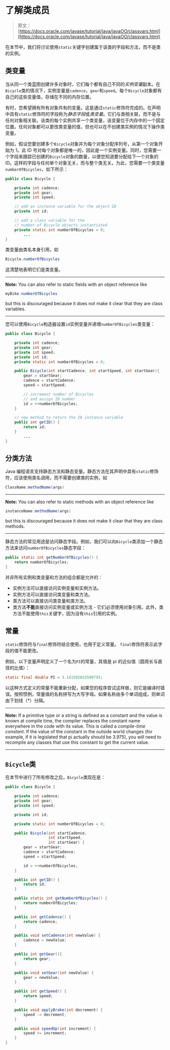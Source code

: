 # 了解类成员

> 原文： [https://docs.oracle.com/javase/tutorial/java/javaOO/classvars.html](https://docs.oracle.com/javase/tutorial/java/javaOO/classvars.html)

在本节中，我们将讨论使用`static`关键字创建属于该类的字段和方法，而不是类的实例。

## 类变量

当从同一个类蓝图创建许多对象时，它们每个都有自己不同的*实例变量*副本。在`Bicycle`类的情况下，实例变量是`cadence`，`gear`和`speed`。每个`Bicycle`对象都有自己的这些变量值，存储在不同的内存位置。

有时，您希望拥有所有对象共有的变量。这是通过`static`修饰符完成的。在声明中具有`static`修饰符的字段称为*静态字段*或*类变量*。它们与类相关联，而不是与任何对象相关联。该类的每个实例共享一个类变量，该变量位于内存中的一个固定位置。任何对象都可以更改类变量的值，但也可以在不创建类实例的情况下操作类变量。

例如，假设您要创建多个`Bicycle`对象并为每个对象分配序列号，从第一个对象开始为 1。此 ID 号对每个对象都是唯一的，因此是一个实例变量。同时，您需要一个字段来跟踪已创建的`Bicycle`对象的数量，以便您知道要分配给下一个对象的 ID。这样的字段与任何单个对象无关，而与整个类无关。为此，您需要一个类变量`numberOfBicycles`，如下所示：

```java
public class Bicycle {

    private int cadence;
    private int gear;
    private int speed;

    // add an instance variable for the object ID
    private int id;

    // add a class variable for the
    // number of Bicycle objects instantiated
    private static int numberOfBicycles = 0;
        ...
}

```

类变量由类名本身引用，如

```java
Bicycle.numberOfBicycles

```

这清楚地表明它们是类变量。

* * *

**Note:** You can also refer to static fields with an object reference like

```java
myBike.numberOfBicycles

```

but this is discouraged because it does not make it clear that they are class variables.

* * *

您可以使用`Bicycle`构造器设置`id`实例变量并递增`numberOfBicycles`类变量：

```java
public class Bicycle {

    private int cadence;
    private int gear;
    private int speed;
    private int id;
    private static int numberOfBicycles = 0;

    public Bicycle(int startCadence, int startSpeed, int startGear){
        gear = startGear;
        cadence = startCadence;
        speed = startSpeed;

        // increment number of Bicycles
        // and assign ID number
        id = ++numberOfBicycles;
    }

    // new method to return the ID instance variable
    public int getID() {
        return id;
    }
        ...
}

```

## 分类方法

Java 编程语言支持静态方法和静态变量。静态方法在其声明中具有`static`修饰符，应该使用类名调用，而不需要创建类的实例，如

```java
ClassName.methodName(args)

```

* * *

**Note:** You can also refer to static methods with an object reference like

```java
instanceName.methodName(args)

```

but this is discouraged because it does not make it clear that they are class methods.

* * *

静态方法的常见用途是访问静态字段。例如，我们可以向`Bicycle`类添加一个静态方法来访问`numberOfBicycles`静态字段：

```java
public static int getNumberOfBicycles() {
    return numberOfBicycles;
}

```

并非所有实例和类变量和方法的组合都是允许的：

*   实例方法可以直接访问实例变量和实例方法。
*   实例方法可以直接访问类变量和类方法。
*   类方法可以直接访问类变量和类方法。
*   类方法**不能**直接访问实例变量或实例方法 - 它们必须使用对象引用。此外，类方法不能使用`this`关键字，因为没有`this`引用的实例。

## 常量

`static`修饰符与`final`修饰符结合使用，也用于定义常量。 `final`修饰符表示此字段的值不能更改。

例如，以下变量声明定义了一个名为`PI`的常量，其值是 pi 的近似值（圆周长与直径的比值）：

```java
static final double PI = 3.141592653589793;

```

以这种方式定义的常量不能重新分配，如果您的程序尝试这样做，则它是编译时错误。按照惯例，常量值的名称拼写为大写字母。如果名称由多个单词组成，则单词由下划线（*）分隔。

* * *

**Note:** If a primitive type or a string is defined as a constant and the value is known at compile time, the compiler replaces the constant name everywhere in the code with its value. This is called a _compile-time constant_. If the value of the constant in the outside world changes (for example, if it is legislated that pi actually should be 3.975), you will need to recompile any classes that use this constant to get the current value.

* * *

## `Bicycle`类

在本节中进行了所有修改之后，`Bicycle`类现在是：

```java
public class Bicycle {

    private int cadence;
    private int gear;
    private int speed;

    private int id;

    private static int numberOfBicycles = 0;

    public Bicycle(int startCadence,
                   int startSpeed,
                   int startGear) {
        gear = startGear;
        cadence = startCadence;
        speed = startSpeed;

        id = ++numberOfBicycles;
    }

    public int getID() {
        return id;
    }

    public static int getNumberOfBicycles() {
        return numberOfBicycles;
    }

    public int getCadence() {
        return cadence;
    }

    public void setCadence(int newValue) {
        cadence = newValue;
    }

    public int getGear(){
        return gear;
    }

    public void setGear(int newValue) {
        gear = newValue;
    }

    public int getSpeed() {
        return speed;
    }

    public void applyBrake(int decrement) {
        speed -= decrement;
    }

    public void speedUp(int increment) {
        speed += increment;
    }
}

```